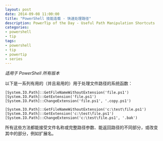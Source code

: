 ```yaml
---
layout: post
date: 2014-09-08 11:00:00
title: "PowerShell 技能连载 - 快速处理路径"
description: PowerTip of the Day - Useful Path Manipulation Shortcuts
categories:
- powershell
- tip
tags:
- powershell
- tip
- powertip
- series
---
```

_适用于 PowerShell 所有版本_

以下是一系列有用的（并且易用的）用于处理文件路径的系统函数：

    [System.IO.Path]::GetFileNameWithoutExtension('file.ps1')
    [System.IO.Path]::GetExtension('file.ps1')
    [System.IO.Path]::ChangeExtension('file.ps1', '.copy.ps1')

    [System.IO.Path]::GetFileNameWithoutExtension('c:\test\file.ps1')
    [System.IO.Path]::GetExtension('c:\test\file.ps1')
    [System.IO.Path]::ChangeExtension('c:\test\file.ps1', '.bak')

所有这些方法都能接受文件名称或完整路径参数、能返回路径的不同部分，或改变其中的部分，例如扩展名。

<!--本文国际来源：[Useful Path Manipulation Shortcuts](http://community.idera.com/powershell/powertips/b/tips/posts/useful-path-manipulation-shortcuts)-->
